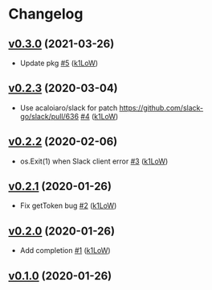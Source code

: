 # Changelog

## [v0.3.0](https://github.com/k1LoW/slackln/compare/v0.2.3...v0.3.0) (2021-03-26)

* Update pkg [#5](https://github.com/k1LoW/slackln/pull/5) ([k1LoW](https://github.com/k1LoW))

## [v0.2.3](https://github.com/k1LoW/slackln/compare/v0.2.2...v0.2.3) (2020-03-04)

* Use acaloiaro/slack for patch https://github.com/slack-go/slack/pull/636 [#4](https://github.com/k1LoW/slackln/pull/4) ([k1LoW](https://github.com/k1LoW))

## [v0.2.2](https://github.com/k1LoW/slackln/compare/v0.2.1...v0.2.2) (2020-02-06)

* os.Exit(1) when Slack client error [#3](https://github.com/k1LoW/slackln/pull/3) ([k1LoW](https://github.com/k1LoW))

## [v0.2.1](https://github.com/k1LoW/slackln/compare/v0.2.0...v0.2.1) (2020-01-26)

* Fix getToken bug [#2](https://github.com/k1LoW/slackln/pull/2) ([k1LoW](https://github.com/k1LoW))

## [v0.2.0](https://github.com/k1LoW/slackln/compare/v0.1.0...v0.2.0) (2020-01-26)

* Add completion [#1](https://github.com/k1LoW/slackln/pull/1) ([k1LoW](https://github.com/k1LoW))

## [v0.1.0](https://github.com/k1LoW/slackln/compare/5525beb9e632...v0.1.0) (2020-01-26)


